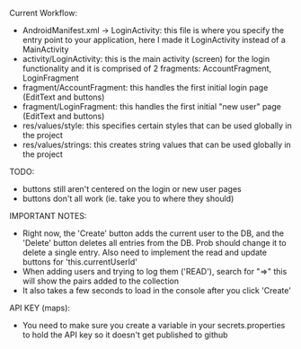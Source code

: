 Current Workflow:
- AndroidManifest.xml -> LoginActivity: this file is where you specify the entry point to your 
application, here I made it LoginActivity instead of a MainActivity
- activity/LoginActivity: this is the main activity (screen) for the login functionality and it is 
comprised of 2 fragments: AccountFragment, LoginFragment
- fragment/AccountFragment: this handles the first initial login page (EditText and buttons)
- fragment/LoginFragment: this handles the first initial "new user" page (EditText and buttons)
- res/values/style: this specifies certain styles that can be used globally in the project
- res/values/strings: this creates string values that can be used globally in the project

TODO:
- buttons still aren't centered on the login or new user pages
- buttons don't all work (ie. take you to where they should)

IMPORTANT NOTES:
- Right now, the 'Create' button adds the current user to the DB, and the 'Delete' button deletes 
all entries from the DB. Prob should change it to delete a single entry. Also need to implement
the read and update buttons for 'this.currentUserId'
- When adding users and trying to log them ('READ'), search for "=>" this will show the pairs 
added to the collection
- It also takes a few seconds to load in the console after you click 'Create'

API KEY (maps):
- You need to make sure you create a variable in your secrets.properties to hold the API key so it 
doesn't get published to github